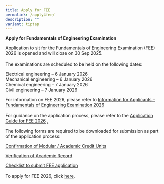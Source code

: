 ```yaml
---
title: Apply for FEE
permalink: /apply4fee/
description: ""
variant: tiptap
---
```

<p><strong>Apply for Fundamentals of Engineering Examination</strong>
</p>
<p>Application to sit for the Fundamentals of Engineering Examination (FEE)
2026 is opened and will close on 30 Sep 2025.
<br>
<br>The examinations are scheduled to be held on the following dates:</p>
<p>Electrical engineering – 6 January 2026
<br>Mechanical engineering – 6 January 2026
<br>Chemical engineering – 7 January 2026
<br>Civil engineering – 7 January 2026</p>
<p>For information on FEE 2026, please refer to <a href="/files/Downloads/Info%20on%20Exams/fee_2025.pdf" rel="noopener noreferrer nofollow" target="_blank">Information for Applicants – Fundamentals of Engineering Examination 2026</a> 
<br>
<br>For guidance on the application process, please refer to the <a href="/files/Downloads/Info on Exams/Application_Guide_for_FEE_2026.pdf" rel="noopener nofollow" target="_blank">Application Guide for FEE 2026</a>
<a href="/files/Downloads/Info on Exams/application_guide_for_fee_2025.pdf" rel="noopener nofollow" target="_blank">.</a>
</p>
<p>The following forms are required to be downloaded for submission as part
of the application process:</p>
<p><a href="http://peb.cremeworkz.com/Downloads/Credit%20units%20(FEE).xlsx" rel="noopener noreferrer nofollow" target="_blank"><u>Confirmation of Modular / Academic Credit Units</u></a>
</p>
<p><a href="http://peb.cremeworkz.com/Downloads/Vertification%20of%20academic%20record%20(FEE).xls" rel="noopener noreferrer nofollow" target="_blank"><u>Verification of Academic Record</u></a>
</p>
<p><a href="http://peb.cremeworkz.com/Downloads/Checklist%20for%20FEE.pdf" rel="noopener noreferrer nofollow" target="_blank"><u>Checklist to submit FEE application</u></a>&nbsp;
<br>
<br>To apply for FEE 2026, click <a href="https://www.peb.gov.sg/apply_fee_declare.aspx" rel="noopener nofollow" target="_blank">here</a>.</p>